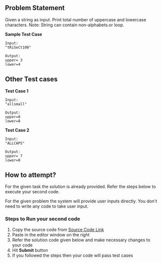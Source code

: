 ## Problem Statement
Given a string as input. Print total number of uppercase and lowercase 
characters. Note: String can contain non-alphabets.or loop.

**Sample Test Case**
```
Input:
"tRiSeCt100"

Output:
upper= 3
lower=4
```
## Other Test cases
**Test Case 1**
```
Input:
"allsmall"

Output:
upper=0
lower=8
```
**Test Case 2**
```
Input:
"ALLCAPS"

Output:
upper= 7
lower=0
```

## How to attempt?
For the given task the solution is already provided. Refer the steps below to execute your second code.

For the given problem the system will provide user inputs directly. You don't need to write any code to take user input.

### Steps to Run your second code
1. Copy the source code from [Source Code Link](https://raw.githubusercontent.com/Aartiarora22/Lab_assignments/main/Q1/T2/Main.java)
2. Paste in the editor window on the right
3. Refer the solution code given below and make necessary changes to your code
4. Hit **Submit** button
5. If you followed the steps then your code will pass test cases
